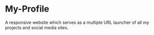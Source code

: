 # My-Profile
 A responsive website which serves as a multiple URL launcher of all my projects and social media sites.
